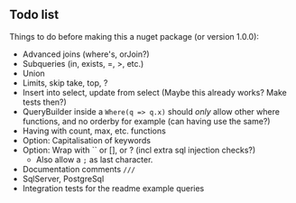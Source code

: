 Todo list
----------
Things to do before making this a nuget package (or version 1.0.0):

- Advanced joins (where's, orJoin?)
- Subqueries (in, exists, =, >, etc.)
- Union
- Limits, skip take, top, ?
- Insert into select, update from select (Maybe this already works? Make tests then?)
- QueryBuilder inside a `Where(q => q.x)` should _only_ allow other where functions, and no orderby for example
  (can having use the same?)
- Having with count, max, etc. functions
- Option: Capitalisation of keywords
- Option: Wrap with `` or [], or ? (incl extra sql injection checks?)
  - Also allow a `;` as last character.
- Documentation comments `///`
- SqlServer, PostgreSql
- Integration tests for the readme example queries
